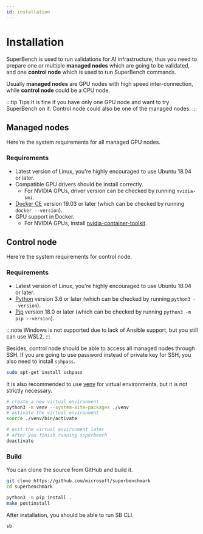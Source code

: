 ```yaml
---
id: installation
---
```


# Installation

SuperBench is used to run validations for AI infrastructure,
thus you need to prepare one or multiple __managed nodes__ which are going to be validated,
and one __control node__ which is used to run SuperBench commands.

Usually __managed nodes__ are GPU nodes with high speed inter-connection, while __control node__ could be a CPU node.

:::tip Tips
It is fine if you have only one GPU node and want to try SuperBench on it.
Control node could also be one of the managed nodes.
:::

## Managed nodes

Here're the system requirements for all managed GPU nodes.

### Requirements

* Latest version of Linux, you're highly encouraged to use Ubuntu 18.04 or later.
* Compatible GPU drivers should be install correctly.
  * For NVIDIA GPUs, driver version can be checked by running `nvidia-smi`.
* [Docker CE](https://docs.docker.com/engine/install/) version 19.03 or later (which can be checked by running `docker --version`).
* GPU support in Docker.
  * For NVIDIA GPUs, install
  [nvidia-container-toolkit](https://docs.nvidia.com/datacenter/cloud-native/container-toolkit/install-guide.html#setting-up-nvidia-container-toolkit).

## Control node

Here're the system requirements for control node.

### Requirements

* Latest version of Linux, you're highly encouraged to use Ubuntu 18.04 or later.
* [Python](https://www.python.org/) version 3.6 or later (which can be checked by running `python3 --version`).
* [Pip](https://pip.pypa.io/en/stable/installing/) version 18.0 or later (which can be checked by running `python3 -m pip --version`).

:::note
Windows is not supported due to lack of Ansible support, but you still can use WSL2.
:::

Besides, control node should be able to access all managed nodes through SSH.
If you are going to use password instead of private key for SSH, you also need to install `sshpass`.

```bash
sudo apt-get install sshpass
```

It is also recommended to use [venv](https://docs.python.org/3/library/venv.html) for virtual environments,
but it is not strictly necessary.

```bash
# create a new virtual environment
python3 -m venv --system-site-packages ./venv
# activate the virtual environment
source ./venv/bin/activate

# exit the virtual environment later
# after you finish running superbench
deactivate
```

### Build

You can clone the source from GitHub and build it.

```bash
git clone https://github.com/microsoft/superbenchmark
cd superbenchmark

python3 -m pip install .
make postinstall
```

After installation, you should be able to run SB CLI.

```bash
sb
```
